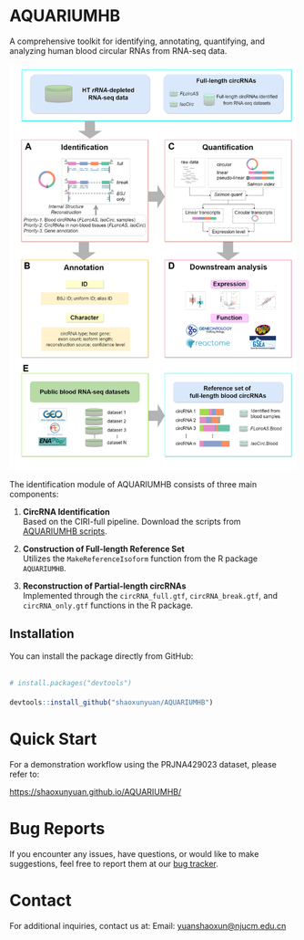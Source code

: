 # AQUARIUMHB

A comprehensive toolkit for identifying, annotating, quantifying, and analyzing human blood circular RNAs from RNA-seq data.

![AQUARIUMHB Workflow](docs/AQUARIUM-HB.png)

The identification module of AQUARIUMHB consists of three main components:

1. **CircRNA Identification**  
   Based on the CIRI-full pipeline. Download the scripts from [AQUARIUMHB scripts](https://github.com/shaoxunyuan/AQUARIUMHB/tree/main/inst/scripts).

2. **Construction of Full-length Reference Set**  
   Utilizes the `MakeReferenceIsoform` function from the R package `AQUARIUMHB`.

3. **Reconstruction of Partial-length circRNAs**  
   Implemented through the `circRNA_full.gtf`, `circRNA_break.gtf`, and `circRNA_only.gtf` functions in the R package.

## Installation

You can install the package directly from GitHub:

```r

# install.packages("devtools")

devtools::install_github("shaoxunyuan/AQUARIUMHB")

```

# Quick Start

For a demonstration workflow using the PRJNA429023 dataset, please refer to:

https://shaoxunyuan.github.io/AQUARIUMHB/

# Bug Reports

If you encounter any issues, have questions, or would like to make suggestions, 
feel free to report them at our [bug tracker](
https://github.com/shaoxunyuan/AQUARIUMHB/issues).

# Contact

For additional inquiries, contact us at: 
Email: yuanshaoxun@njucm.edu.cn


